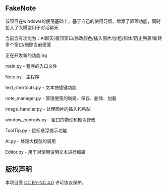 ## FakeNote
该项目在windows的便笺基础上，基于自己的使用习惯，增添了置顶功能，同时接入了大模型用于对话聊天

当前含有功能为：AI聊天/置顶窗口/修改颜色/插入图片/加粗/斜体/历史列表/新建多个窗口/删除当前便笺

正在开发新的功能ing

main.py - 程序的入口文件

Note.py - 主程序

text_shortcuts.py - 文本快捷键功能

note_manager.py - 管理便笺的新建、保存、删除、加载

image_handler.py - 处理图片的插入和粘贴

window_controls.py - 窗口的拖动和颜色修改

ToolTip.py - 鼠标悬浮提示功能

AI.py - 处理大模型的调用

Editor.py - 用于对使用说明文本进行编辑

## 版权声明

本项目受 [CC BY-NC 4.0](https://creativecommons.org/licenses/by-nc/4.0/) 许可协议保护。

